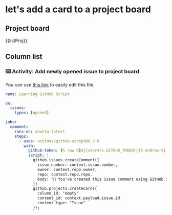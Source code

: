 # let's add a card to a project board

## Project board

{{listProj}}

## Column list

<!-- {{listCol}} -->

### :keyboard: Activity: Add newly opened issue to project board

You can use [this link]({{quicklink}}) to easily edit this file.

```yaml
name: Learning GitHub Script

on:
  issues:
    types: [opened]

jobs:
  comment:
    runs-on: ubuntu-latest
    steps:
      - uses: actions/github-script@0.8.0
        with:
          github-token: {% raw %}${{secrets.GITHUB_TOKEN}}{% endraw %}
          script: |
            github.issues.createComment({
              issue_number: context.issue.number,
              owner: context.repo.owner,
              repo: context.repo.repo,
              body: "🎉 You've created this issue comment using GitHub Script!!!"
            })
            github.projects.createCard({
              column_id: "empty"
              content_id: context.payload.issue.id
              content_type: "Issue"
            });
```
